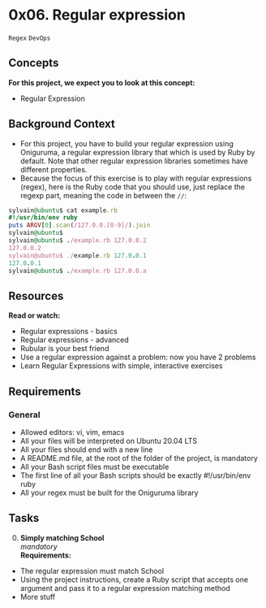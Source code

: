 # 0x06. Regular expression
`Regex` `DevOps`

## Concepts
**For this project, we expect you to look at this concept:** <br>
- Regular Expression

## Background Context
- For this project, you have to build your regular expression using Oniguruma, a regular expression library that which is used by Ruby by default. Note that other regular expression libraries sometimes have different properties.
- Because the focus of this exercise is to play with regular expressions (regex), here is the Ruby code that you should use, just replace the regexp part, meaning the code in between the `//`:
```Ruby
sylvain@ubuntu$ cat example.rb
#!/usr/bin/env ruby
puts ARGV[0].scan(/127.0.0.[0-9]/).join
sylvain@ubuntu$
sylvain@ubuntu$ ./example.rb 127.0.0.2
127.0.0.2
sylvain@ubuntu$ ./example.rb 127.0.0.1
127.0.0.1
sylvain@ubuntu$ ./example.rb 127.0.0.a
```

## Resources <br>
**Read or watch:**
- Regular expressions - basics
- Regular expressions - advanced
- Rubular is your best friend
- Use a regular expression against a problem: now you have 2 problems
- Learn Regular Expressions with simple, interactive exercises

## Requirements
### General
- Allowed editors: vi, vim, emacs
- All your files will be interpreted on Ubuntu 20.04 LTS
- All your files should end with a new line
- A README.md file, at the root of the folder of the project, is mandatory
- All your Bash script files must be executable
- The first line of all your Bash scripts should be exactly #!/usr/bin/env ruby
- All your regex must be built for the Oniguruma library

## Tasks
0. **Simply matching School** <br>
*mandatory* <br>
**Requirements:**
- The regular expression must match School
- Using the project instructions, create a Ruby script that accepts one argument and pass it to a regular expression matching method
- More stuff
